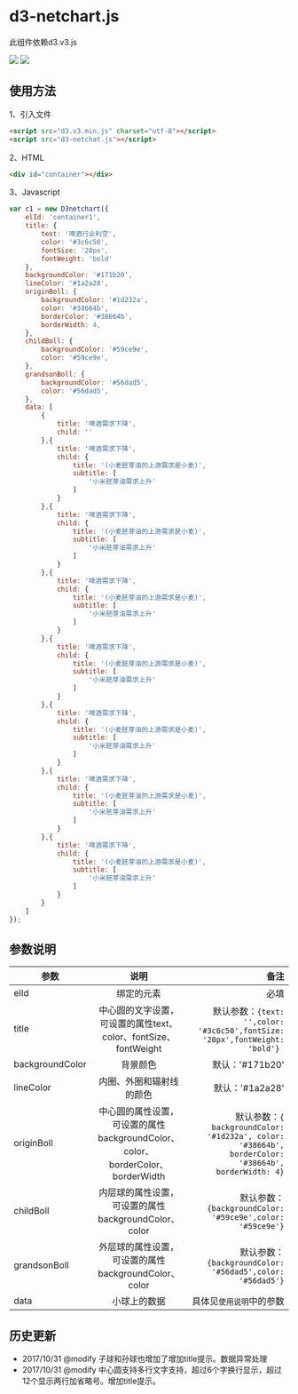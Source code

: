 # d3-netchart.js
此组件依赖d3.v3.js

![](https://img.shields.io/badge/chrome-ok-green.svg)
![](https://img.shields.io/badge/Firefox-ok-green.svg)

## 使用方法

1、引入文件
``` html
<script src="d3.v3.min.js" charset="utf-8"></script>
<script src="d3-netchat.js"></script>
```
2、HTML
``` html
<div id="container"></div>
```
3、Javascript
``` javascript
var c1 = new D3netchart({
    elId: 'container1',
    title: {
        text: '啤酒行业利空',
        color: '#3c6c50',
        fontSize: '20px',
        fontWeight: 'bold'
    },
    backgroundColor: '#171b20',
    lineColor: '#1a2a28',
    originBoll: {
        backgroundColor: '#1d232a',
        color: '#38664b',
        borderColor: '#38664b',
        borderWidth: 4,
    },
    childBoll: {
        backgroundColor: '#59ce9e',
        color: '#59ce9e',
    },
    grandsonBoll: {
        backgroundColor: '#56dad5',
        color: '#56dad5',
    },
    data: [
        {
            title: '啤酒需求下降',
            child: ''
        },{
            title: '啤酒需求下降',
            child: {
                title: '(小麦胚芽油的上游需求是小麦)',
                subtitle: [
                    '小米胚芽油需求上升'
                ]
            }
        },{
            title: '啤酒需求下降',
            child: {
                title: '(小麦胚芽油的上游需求是小麦)',
                subtitle: [
                    '小米胚芽油需求上升'
                ]
            } 
        },{
            title: '啤酒需求下降',
            child: {
                title: '(小麦胚芽油的上游需求是小麦)',
                subtitle: [
                    '小米胚芽油需求上升'
                ]
            } 
        },{
            title: '啤酒需求下降',
            child: {
                title: '(小麦胚芽油的上游需求是小麦)',
                subtitle: [
                    '小米胚芽油需求上升'
                ]
            } 
        },{
            title: '啤酒需求下降',
            child: {
                title: '(小麦胚芽油的上游需求是小麦)',
                subtitle: [
                    '小米胚芽油需求上升'
                ]
            } 
        },{
            title: '啤酒需求下降',
            child: {
                title: '(小麦胚芽油的上游需求是小麦)',
                subtitle: [
                    '小米胚芽油需求上升'
                ]
            } 
        },{
            title: '啤酒需求下降',
            child: {
                title: '(小麦胚芽油的上游需求是小麦)',
                subtitle: [
                    '小米胚芽油需求上升'
                ]
            } 
        }
    ]
});
```

## 参数说明
| 参数              | 说明          | 备注   |
| ----------------- |:-------------:| -----:|
| elId              | 绑定的元素 | 必填 |
| title             | 中心圆的文字设置，可设置的属性text、color、fontSize、fontWeight | 默认参数：`{text: '',color: '#3c6c50',fontSize: '20px',fontWeight: 'bold'} `|
| backgroundColor   | 背景颜色      | 默认：'#171b20' |
| lineColor         | 内圈、外圈和辐射线的颜色 | 默认：'#1a2a28' |
| originBoll        | 中心圆的属性设置，可设置的属性backgroundColor、color、borderColor、borderWidth | 默认参数：`{ backgroundColor: '#1d232a', color: '#38664b', borderColor: '#38664b', borderWidth: 4}` |
| childBoll         | 内层球的属性设置，可设置的属性backgroundColor、color | 默认参数：`{backgroundColor: '#59ce9e',color: '#59ce9e'}` |
| grandsonBoll      | 外层球的属性设置，可设置的属性backgroundColor、color | 默认参数：`{backgroundColor: '#56dad5',color: '#56dad5'}` |
| data              | 小球上的数据 | 具体见`使用说明`中的参数 |

## 历史更新
- 2017/10/31 @modify 子球和孙球也增加了增加title提示。数据异常处理
- 2017/10/31 @modify 中心圆支持多行文字支持，超过6个字换行显示，超过12个显示两行加省略号。增加title提示。
